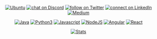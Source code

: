 <p align=center>
        <a href="https://www.youtube.com/c/sofiyanifren">
                <img src="https://img.shields.io/badge/YouTube-FF0000?style=for-the-badge&logo=youtube&logoColor=white"
                    alt="Ubuntu"></a>
        <a href="https://discord.gg/Xr3eqyVwvZ">
                <img src="https://img.shields.io/badge/Discord-7289DA?style=for-the-badge&logo=discord&logoColor=white"
                    alt="chat on Discord"></a>
        <a href="https://twitter.com/sofiyan_ifren">
                <img src="https://img.shields.io/badge/Twitter-1DA1F2?style=for-the-badge&logo=twitter&logoColor=white"
                    alt="follow on Twitter"></a>
        <a href="https://www.linkedin.com/in/sofiyanifren/">
                <img src="https://img.shields.io/badge/LinkedIn-0077B5?style=for-the-badge&logo=linkedin&logoColor=white"
                    alt="connect on LinkedIn"></a>
        <a href="https://medium.com/@sofiyaneditions">
                <img src="https://img.shields.io/badge/Medium-12100E?style=for-the-badge&logo=medium&logoColor=white"
                    alt="Medium"></a>
</p>

<p align=center> 
        <a href="https://img.shields.io/badge/Java-ED8B00?style=for-the-badge&logo=java&logoColor=white">
                <img src="https://img.shields.io/badge/Java-ED8B00?style=for-the-badge&logo=java&logoColor=white"
                    alt="Java"></a>
        <a href="https://img.shields.io/badge/Python-3776AB?style=for-the-badge&logo=python&logoColor=white">
                <img src="https://img.shields.io/badge/Python-3776AB?style=for-the-badge&logo=python&logoColor=white"
                    alt="Python3"></a>
        <a href="https://img.shields.io/badge/JavaScript-F7DF1E?style=for-the-badge&logo=javascript&logoColor=black">
                <img src="https://img.shields.io/badge/JavaScript-F7DF1E?style=for-the-badge&logo=javascript&logoColor=black"
                    alt="Javascript"></a>
        <a href="https://img.shields.io/badge/Node.js-43853D?style=for-the-badge&logo=node.js&logoColor=white">
                <img src="https://img.shields.io/badge/Node.js-43853D?style=for-the-badge&logo=node.js&logoColor=white"
                    alt="NodeJS"></a>
        <a href="https://img.shields.io/badge/Angular-DD0031?style=for-the-badge&logo=angular&logoColor=white">
                <img src="https://img.shields.io/badge/Angular-DD0031?style=for-the-badge&logo=angular&logoColor=white"
                    alt="Angular"></a>
        <a href="https://img.shields.io/badge/React-20232A?style=for-the-badge&logo=react&logoColor=61DAFB">
                <img src="https://img.shields.io/badge/React-20232A?style=for-the-badge&logo=react&logoColor=61DAFB"
                    alt="React"></a>
</p>  

<p align=center>     
        <a href="https://github.com/SofiyanIfren">
                <img src="https://github-readme-stats.vercel.app/api?username=SofiyanIfren&theme=blue-green"
                    alt="Stats"></a>
        
</p>

